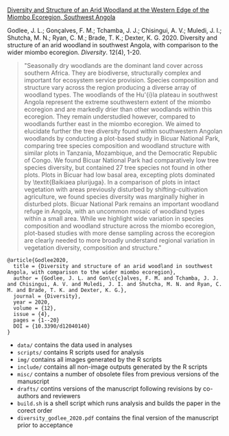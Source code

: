 [Diversity and Structure of an Arid Woodland at the Western Edge of the Miombo Ecoregion, Southwest Angola](https://doi.org/10.3390/d12040140)

Godlee, J. L.; Gonçalves, F. M.; Tchamba, J. J.; Chisingui, A. V.; Muledi, J. I.; Shutcha, M. N.; Ryan, C. M.; Brade, T. K.; Dexter, K. G. 2020. Diversity and structure of an arid woodland in southwest Angola, with comparison to the wider miombo ecoregion. _Diversity_. 12(4), 1-20. 

> "Seasonally dry woodlands are the dominant land cover across southern Africa. They are biodiverse, structurally complex and important for ecosystem service provision. Species composition and structure vary across the region producing a diverse array of woodland types. The woodlands of the Hu\'{i}la plateau in southwest Angola represent the extreme southwestern extent of the miombo ecoregion and are markedly drier than other woodlands within this ecoregion. They remain understudied however, compared to woodlands further east in the miombo ecoregion. We aimed to elucidate further the tree diversity found within southwestern Angolan woodlands by conducting a plot-based study in Bicuar National Park, comparing tree species composition and woodland structure with similar plots in Tanzania, Mozambique, and the Democratic Republic of Congo. We found Bicuar National Park had comparatively low tree species diversity, but contained 27 tree species not found in other plots. Plots in Bicuar had low basal area, excepting plots dominated by \textit{Baikiaea plurijuga}. In a comparison of plots in intact vegetation with areas previously disturbed by shifting-cultivation agriculture, we found species diversity was marginally higher in disturbed plots. Bicuar National Park remains an important woodland refuge in Angola, with an uncommon mosaic of woodland types within a small area. While we highlight wide variation in species composition and woodland structure across the miombo ecoregion, plot-based studies with more dense sampling across the ecoregion are clearly needed to more broadly understand regional variation in vegetation diversity, composition and structure."

```
@article{Godlee2020,
  title = {Diversity and structure of an arid woodland in southwest Angola, with comparison to the wider miombo ecoregion},
  author = {Godlee, J. L. and Gon\c{c}alves, F. M. and Tchamba, J. J. and Chisingui, A. V. and Muledi, J. I. and Shutcha, M. N. and Ryan, C. M. and Brade, T. K. and Dexter, K. G.},
  journal = {Diversity},
  year = 2020,
  volume = {12},
  issue = {4},
  pages = {1--20}
  DOI = {10.3390/d12040140}
}
```

* `data/` contains the data used in analyses
* `scripts/` contains R scripts used for analysis
* `img/` contains all images generated by the R scripts
* `include/` contains all non-image outputs generated by the R scripts
* `misc/` contains a number of obsolete files from previous versions of the manuscript 
* `drafts/` contins versions of the manuscript following revisions by co-authors and reviewers 
* `build.sh` is a shell script which runs analysis and builds the paper in the corect order
* `diversity_godlee_2020.pdf` contains the final version of the manuscript prior to acceptance


